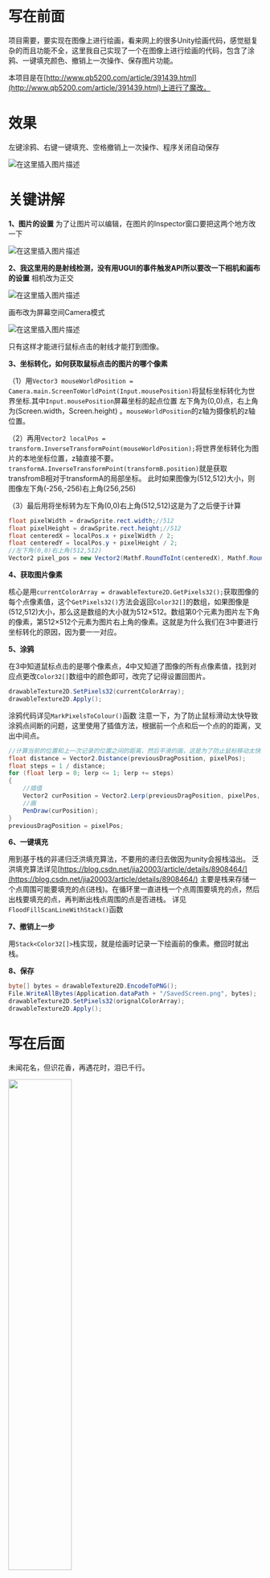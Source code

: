 # 写在前面
项目需要，要实现在图像上进行绘画，看来网上的很多Unity绘画代码，感觉挺复杂的而且功能不全，这里我自己实现了一个在图像上进行绘画的代码，包含了涂鸦、一键填充颜色、撤销上一次操作、保存图片功能。

本项目是在[http://www.qb5200.com/article/391439.html](http://www.qb5200.com/article/391439.html)上进行了魔改。

# 效果
左键涂鸦、右键一键填充、空格撤销上一次操作、程序关闭自动保存

![在这里插入图片描述](https://img-blog.csdnimg.cn/348bc32268704f4c8a5d9ef8a2ab004a.gif)

# 关键讲解
**1、图片的设置**
为了让图片可以编辑，在图片的Inspector窗口要把这两个地方改一下

![在这里插入图片描述](https://img-blog.csdnimg.cn/ad3858bfb5e94685a287edbc6e688ebb.png)

**2、我这里用的是射线检测，没有用UGUI的事件触发API所以要改一下相机和画布的设置**
相机改为正交

![在这里插入图片描述](https://img-blog.csdnimg.cn/4605efc9c28a42fda2766e7f026c1d2b.png)

画布改为屏幕空间Camera模式

![在这里插入图片描述](https://img-blog.csdnimg.cn/76e8978851ee489e8508dc02f32914a4.png)

只有这样才能进行鼠标点击的射线才能打到图像。

**3、坐标转化，如何获取鼠标点击的图片的哪个像素**

（1）用`Vector3 mouseWorldPosition =  Camera.main.ScreenToWorldPoint(Input.mousePosition)`将鼠标坐标转化为世界坐标.其中`Input.mousePosition`屏幕坐标的起点位置 左下角为(0,0)点，右上角为(Screen.width，Screen.height) 。`mouseWorldPosition`的z轴为摄像机的z轴位置。

（2）再用`Vector2 localPos = transform.InverseTransformPoint(mouseWorldPosition);`将世界坐标转化为图片的本地坐标位置，z轴直接不要。`transformA.InverseTransformPoint(transformB.position)`就是获取transfromB相对于transformA的局部坐标。
此时如果图像为(512,512)大小，则图像左下角(-256,-256)右上角(256,256)

（3）最后用将坐标转为左下角(0,0)右上角(512,512)这是为了之后便于计算
```csharp
float pixelWidth = drawSprite.rect.width;//512
float pixelHeight = drawSprite.rect.height;//512
float centeredX = localPos.x + pixelWidth / 2;
float centeredY = localPos.y + pixelHeight / 2;
//左下角(0,0)右上角(512,512)
Vector2 pixel_pos = new Vector2(Mathf.RoundToInt(centeredX), Mathf.RoundToInt(centeredY));
```

**4、获取图片像素**

核心是用`currentColorArray = drawableTexture2D.GetPixels32();`获取图像的每个点像素值，这个`GetPixels32()`方法会返回`Color32[]`的数组，如果图像是(512,512)大小，那么这是数组的大小就为512×512。数组第0个元素为图片左下角的像素，第512×512个元素为图片右上角的像素。这就是为什么我们在3中要进行坐标转化的原因，因为要一一对应。

**5、涂鸦**

在3中知道鼠标点击的是哪个像素点，4中又知道了图像的所有点像素值，找到对应点更改`Color32[]`数组中的颜色即可，改完了记得设置回图片。
```csharp
drawableTexture2D.SetPixels32(currentColorArray);
drawableTexture2D.Apply();
```
涂鸦代码详见`MarkPixelsToColour()`函数
注意一下，为了防止鼠标滑动太快导致涂鸦点间断的问题，这里使用了插值方法，根据前一个点和后一个点的的距离，叉出中间点。
```csharp
//计算当前的位置和上一次记录的位置之间的距离，然后平滑的画，这是为了防止鼠标移动太快，画的点不连续
float distance = Vector2.Distance(previousDragPosition, pixelPos);
float steps = 1 / distance;
for (float lerp = 0; lerp <= 1; lerp += steps)
{
    //插值
    Vector2 curPosition = Vector2.Lerp(previousDragPosition, pixelPos, lerp);
    //画
    PenDraw(curPosition);
}
previousDragPosition = pixelPos;
```
**6、一键填充**

用到基于栈的非递归泛洪填充算法，不要用的递归去做因为unity会报栈溢出。
泛洪填充算法详见[https://blog.csdn.net/jia20003/article/details/8908464/](https://blog.csdn.net/jia20003/article/details/8908464/) 
主要是栈来存储一个点周围可能要填充的点(进栈)。在循环里一直进栈一个点周围要填充的点，然后出栈要填充的点，再判断出栈点周围的点是否进栈。
详见`FloodFillScanLineWithStack()`函数

**7、撤销上一步**

用`Stack<Color32[]>`栈实现，就是绘画时记录一下绘画前的像素。撤回时就出栈。

**8、保存**

```csharp
byte[] bytes = drawableTexture2D.EncodeToPNG();
File.WriteAllBytes(Application.dataPath + "/SavedScreen.png", bytes);
drawableTexture2D.SetPixels32(orignalColorArray);
drawableTexture2D.Apply();
```
# 写在后面
未闻花名，但识花香，再遇花时，泪已千行。

 <img src="https://img-blog.csdnimg.cn/061a89093fd1489184cadedf45ec0f76.jpeg" width="50%">

